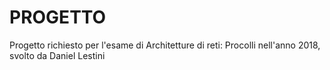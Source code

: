 # PROGETTO
Progetto richiesto per l'esame di Architetture di reti: Procolli nell'anno 2018, svolto da Daniel Lestini
